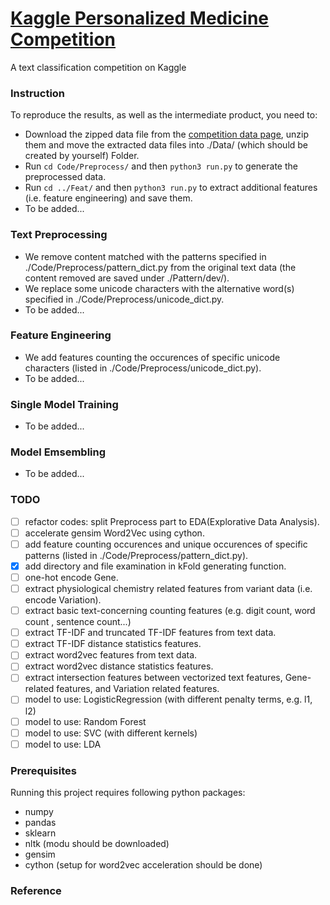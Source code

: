 # [Kaggle Personalized Medicine Competition][a]

A text classification competition on Kaggle

### Instruction

To reproduce the results, as well as the intermediate product, you need to:

* Download the zipped data file from the [competition data page][b], unzip them and move the extracted data files into ./Data/ (which should be created by yourself) Folder.
* Run `cd Code/Preprocess/` and then `python3 run.py` to generate the preprocessed data.
* Run `cd ../Feat/` and then `python3 run.py` to extract additional features (i.e. feature engineering) and save them.
* To be added...

### Text Preprocessing

* We remove content matched with the patterns specified in ./Code/Preprocess/pattern_dict.py from the original text data (the content removed are saved under ./Pattern/dev/).
* We replace some unicode characters with the alternative word(s) specified in ./Code/Preprocess/unicode_dict.py.
* To be added...

### Feature Engineering

* We add features counting the occurences of specific unicode characters (listed in ./Code/Preprocess/unicode_dict.py).
* To be added...

### Single Model Training

* To be added...

### Model Emsembling

* To be added...

### TODO

- [ ] refactor codes: split Preprocess part to EDA(Explorative Data Analysis).
- [ ] accelerate gensim Word2Vec using cython.
- [ ] add feature counting occurences and unique occurences of specific patterns (listed in ./Code/Preprocess/pattern_dict.py).
- [x] add directory and file examination in kFold generating function.
- [ ] one-hot encode Gene.
- [ ] extract physiological chemistry related features from variant data (i.e. encode Variation).
- [ ] extract basic text-concerning counting features (e.g. digit count, word count , sentence count...)
- [ ] extract TF-IDF and truncated TF-IDF features from text data.
- [ ] extract TF-IDF distance statistics features.
- [ ] extract word2vec features from text data.
- [ ] extract word2vec distance statistics features.
- [ ] extract intersection features between vectorized text features, Gene-related features, and Variation related features.
- [ ] model to use: LogisticRegression (with different penalty terms, e.g. l1, l2)
- [ ] model to use: Random Forest
- [ ] model to use: SVC (with different kernels)
- [ ] model to use: LDA

### Prerequisites

Running this project requires following python packages:
* numpy
* pandas
* sklearn
* nltk (modu should be downloaded)
* gensim
* cython (setup for word2vec acceleration should be done)

### Reference

[a]:https://www.kaggle.com/c/msk-redefining-cancer-treatment
[b]:https://www.kaggle.com/c/msk-redefining-cancer-treatment/data
